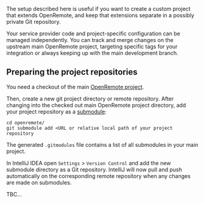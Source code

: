The setup described here is useful if you want to create a custom project that extends OpenRemote, and keep that extensions separate in a possibly private Git repository.

Your service provider code and project-specific configuration can be managed independently. You can track and merge changes on the upstream main OpenRemote project, targeting specific tags for your integration or always keeping up with the main development branch.

## Preparing the project repositories

You need a checkout of the main [OpenRemote project](https://github.com/openremote/openremote.git).

Then, create a new git project directory or remote repository. After changing into the checked out main OpenRemote project directory, add your project repository as a [submodule](https://git-scm.com/book/en/v2/Git-Tools-Submodules):

```
cd openremote/
git submodule add <URL or relative local path of your project repository
```

The generated `.gitmodules` file contains a list of all submodules in your main project.

In IntelliJ IDEA open `Settings` > `Version Control` and add the new submodule directory as a Git repository. IntelliJ will now pull and push automatically on the corresponding remote repository when any changes are made on submodules.

TBC...
